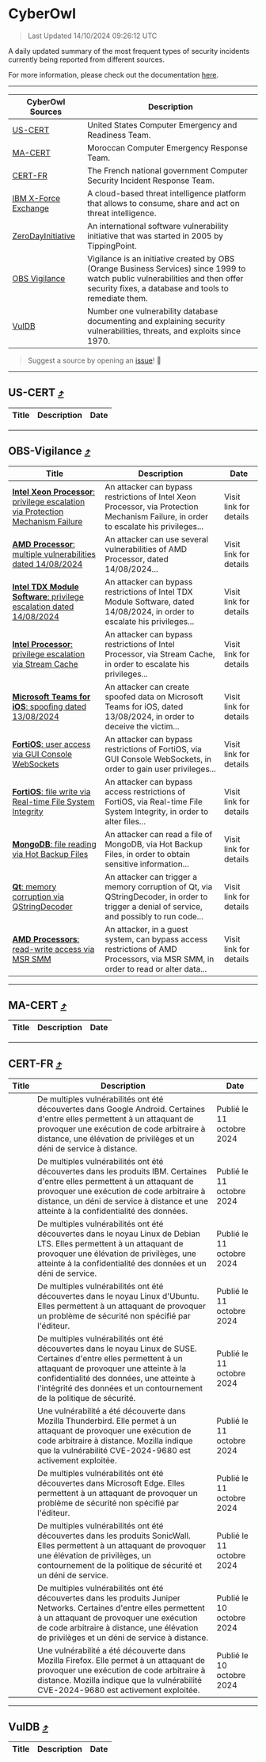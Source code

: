 
 <div id='top'></div>

# CyberOwl

 > Last Updated 14/10/2024 09:26:12 UTC
 
 A daily updated summary of the most frequent types of security incidents currently being reported from different sources.
 
 For more information, please check out the documentation [here](./docs/README.md).
 
 ---
 |CyberOwl Sources|Description|
 |---|---|
 |[US-CERT](#us-cert-arrow_heading_up)|United States Computer Emergency and Readiness Team.|
 |[MA-CERT](#ma-cert-arrow_heading_up)|Moroccan Computer Emergency Response Team.|
 |[CERT-FR](#cert-fr-arrow_heading_up)|The French national government Computer Security Incident Response Team.|
 |[IBM X-Force Exchange](#ibmcloud-arrow_heading_up)|A cloud-based threat intelligence platform that allows to consume, share and act on threat intelligence.|
 |[ZeroDayInitiative](#zerodayinitiative-arrow_heading_up)|An international software vulnerability initiative that was started in 2005 by TippingPoint.|
 |[OBS Vigilance](#obs-vigilance-arrow_heading_up)|Vigilance is an initiative created by OBS (Orange Business Services) since 1999 to watch public vulnerabilities and then offer security fixes, a database and tools to remediate them.|
 |[VulDB](#vuldb-arrow_heading_up)|Number one vulnerability database documenting and explaining security vulnerabilities, threats, and exploits since 1970.|
 
 > Suggest a source by opening an [issue](https://github.com/karimhabush/cyberowl/issues)! :raised_hands:
 ---

## US-CERT [:arrow_heading_up:](#cyberowl)

 |Title|Description|Date|
 |---|---|---|
 
 ---

## OBS-Vigilance [:arrow_heading_up:](#cyberowl)

 |Title|Description|Date|
 |---|---|---|
 |[<a href="https://vigilance.fr/vulnerability/Intel-Xeon-Processor-privilege-escalation-via-Protection-Mechanism-Failure-44938" class="noirorange"><b>Intel Xeon Processor</b>: privilege escalation via Protection Mechanism Failure</a>](https://vigilance.fr/vulnerability/Intel-Xeon-Processor-privilege-escalation-via-Protection-Mechanism-Failure-44938)|An attacker can bypass restrictions of Intel Xeon Processor, via Protection Mechanism Failure, in order to escalate his privileges...|Visit link for details|
 |[<a href="https://vigilance.fr/vulnerability/AMD-Processor-multiple-vulnerabilities-dated-14-08-2024-44934" class="noirorange"><b>AMD Processor</b>: multiple vulnerabilities dated 14/08/2024</a>](https://vigilance.fr/vulnerability/AMD-Processor-multiple-vulnerabilities-dated-14-08-2024-44934)|An attacker can use several vulnerabilities of AMD Processor, dated 14/08/2024...|Visit link for details|
 |[<a href="https://vigilance.fr/vulnerability/Intel-TDX-Module-Software-privilege-escalation-dated-14-08-2024-44932" class="noirorange"><b>Intel TDX Module Software</b>: privilege escalation dated 14/08/2024</a>](https://vigilance.fr/vulnerability/Intel-TDX-Module-Software-privilege-escalation-dated-14-08-2024-44932)|An attacker can bypass restrictions of Intel TDX Module Software, dated 14/08/2024, in order to escalate his privileges...|Visit link for details|
 |[<a href="https://vigilance.fr/vulnerability/Intel-Processor-privilege-escalation-via-Stream-Cache-44930" class="noirorange"><b>Intel Processor</b>: privilege escalation via Stream Cache</a>](https://vigilance.fr/vulnerability/Intel-Processor-privilege-escalation-via-Stream-Cache-44930)|An attacker can bypass restrictions of Intel Processor, via Stream Cache, in order to escalate his privileges...|Visit link for details|
 |[<a href="https://vigilance.fr/vulnerability/Microsoft-Teams-for-iOS-spoofing-dated-13-08-2024-44924" class="noirorange"><b>Microsoft Teams for iOS</b>: spoofing dated 13/08/2024</a>](https://vigilance.fr/vulnerability/Microsoft-Teams-for-iOS-spoofing-dated-13-08-2024-44924)|An attacker can create spoofed data on Microsoft Teams for iOS, dated 13/08/2024, in order to deceive the victim...|Visit link for details|
 |[<a href="https://vigilance.fr/vulnerability/FortiOS-user-access-via-GUI-Console-WebSockets-44921" class="noirorange"><b>FortiOS</b>: user access via GUI Console WebSockets</a>](https://vigilance.fr/vulnerability/FortiOS-user-access-via-GUI-Console-WebSockets-44921)|An attacker can bypass restrictions of FortiOS, via GUI Console WebSockets, in order to gain user privileges...|Visit link for details|
 |[<a href="https://vigilance.fr/vulnerability/FortiOS-file-write-via-Real-time-File-System-Integrity-44919" class="noirorange"><b>FortiOS</b>: file write via Real-time File System Integrity</a>](https://vigilance.fr/vulnerability/FortiOS-file-write-via-Real-time-File-System-Integrity-44919)|An attacker can bypass access restrictions of FortiOS, via Real-time File System Integrity, in order to alter files...|Visit link for details|
 |[<a href="https://vigilance.fr/vulnerability/MongoDB-file-reading-via-Hot-Backup-Files-44915" class="noirorange"><b>MongoDB</b>: file reading via Hot Backup Files</a>](https://vigilance.fr/vulnerability/MongoDB-file-reading-via-Hot-Backup-Files-44915)|An attacker can read a file of MongoDB, via Hot Backup Files, in order to obtain sensitive information...|Visit link for details|
 |[<a href="https://vigilance.fr/vulnerability/Qt-memory-corruption-via-QStringDecoder-44911" class="noirorange"><b>Qt</b>: memory corruption via QStringDecoder</a>](https://vigilance.fr/vulnerability/Qt-memory-corruption-via-QStringDecoder-44911)|An attacker can trigger a memory corruption of Qt, via QStringDecoder, in order to trigger a denial of service, and possibly to run code...|Visit link for details|
 |[<a href="https://vigilance.fr/vulnerability/AMD-Processors-read-write-access-via-MSR-SMM-44909" class="noirorange"><b>AMD Processors</b>: read-write access via MSR SMM</a>](https://vigilance.fr/vulnerability/AMD-Processors-read-write-access-via-MSR-SMM-44909)|An attacker, in a guest system, can bypass access restrictions of AMD Processors, via MSR SMM, in order to read or alter data...|Visit link for details|
 
 ---

## MA-CERT [:arrow_heading_up:](#cyberowl)

 |Title|Description|Date|
 |---|---|---|
 
 ---

## CERT-FR [:arrow_heading_up:](#cyberowl)

 |Title|Description|Date|
 |---|---|---|
 |[](https://www.cert.ssi.gouv.fr/avis/CERTFR-2024-AVI-0874/)|De multiples vulnérabilités ont été découvertes dans Google Android. Certaines d'entre elles permettent à un attaquant de provoquer une exécution de code arbitraire à distance, une élévation de privilèges et un déni de service à distance.|Publié le 11 octobre 2024|
 |[](https://www.cert.ssi.gouv.fr/avis/CERTFR-2024-AVI-0873/)|De multiples vulnérabilités ont été découvertes dans les produits IBM. Certaines d'entre elles permettent à un attaquant de provoquer une exécution de code arbitraire à distance, un déni de service à distance et une atteinte à la confidentialité des données.|Publié le 11 octobre 2024|
 |[](https://www.cert.ssi.gouv.fr/avis/CERTFR-2024-AVI-0872/)|De multiples vulnérabilités ont été découvertes dans le noyau Linux de Debian LTS. Elles permettent à un attaquant de provoquer une élévation de privilèges, une atteinte à la confidentialité des données et un déni de service.|Publié le 11 octobre 2024|
 |[](https://www.cert.ssi.gouv.fr/avis/CERTFR-2024-AVI-0871/)|De multiples vulnérabilités ont été découvertes dans le noyau Linux d'Ubuntu. Elles permettent à un attaquant de provoquer un problème de sécurité non spécifié par l'éditeur.|Publié le 11 octobre 2024|
 |[](https://www.cert.ssi.gouv.fr/avis/CERTFR-2024-AVI-0870/)|De multiples vulnérabilités ont été découvertes dans le noyau Linux de SUSE. Certaines d'entre elles permettent à un attaquant de provoquer une atteinte à la confidentialité des données, une atteinte à l'intégrité des données et un contournement de la politique de sécurité.|Publié le 11 octobre 2024|
 |[](https://www.cert.ssi.gouv.fr/avis/CERTFR-2024-AVI-0869/)|Une vulnérabilité a été découverte dans Mozilla Thunderbird. Elle permet à un attaquant de provoquer une exécution de code arbitraire à distance. Mozilla indique que la vulnérabilité CVE-2024-9680 est activement exploitée.|Publié le 11 octobre 2024|
 |[](https://www.cert.ssi.gouv.fr/avis/CERTFR-2024-AVI-0868/)|De multiples vulnérabilités ont été découvertes dans Microsoft Edge. Elles permettent à un attaquant de provoquer un problème de sécurité non spécifié par l'éditeur.|Publié le 11 octobre 2024|
 |[](https://www.cert.ssi.gouv.fr/avis/CERTFR-2024-AVI-0867/)|De multiples vulnérabilités ont été découvertes dans les produits SonicWall. Elles permettent à un attaquant de provoquer une élévation de privilèges, un contournement de la politique de sécurité et un déni de service.|Publié le 11 octobre 2024|
 |[](https://www.cert.ssi.gouv.fr/avis/CERTFR-2024-AVI-0866/)|De multiples vulnérabilités ont été découvertes dans les produits Juniper Networks. Certaines d'entre elles permettent à un attaquant de provoquer une exécution de code arbitraire à distance, une élévation de privilèges et un déni de service à distance.|Publié le 10 octobre 2024|
 |[](https://www.cert.ssi.gouv.fr/avis/CERTFR-2024-AVI-0865/)|Une vulnérabilité a été découverte dans Mozilla Firefox. Elle permet à un attaquant de provoquer une exécution de code arbitraire à distance. Mozilla indique que la vulnérabilité CVE-2024-9680 est activement exploitée.|Publié le 10 octobre 2024|
 
 ---

## VulDB [:arrow_heading_up:](#cyberowl)

 |Title|Description|Date|
 |---|---|---|
 